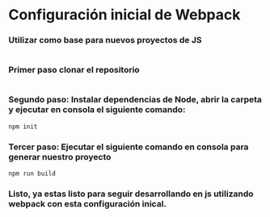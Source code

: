 # Configuración inicial de Webpack

### Utilizar como base para nuevos proyectos de JS

#

### Primer paso clonar el repositorio

#

### Segundo paso: Instalar dependencias de Node, abrir la carpeta y ejecutar en consola el siguiente comando:

```
npm init
```

### Tercer paso: Ejecutar el siguiente comando en consola para generar nuestro proyecto

```
npm run build
```

### Listo, ya estas listo para seguir desarrollando en js utilizando webpack con esta configuración inical.
